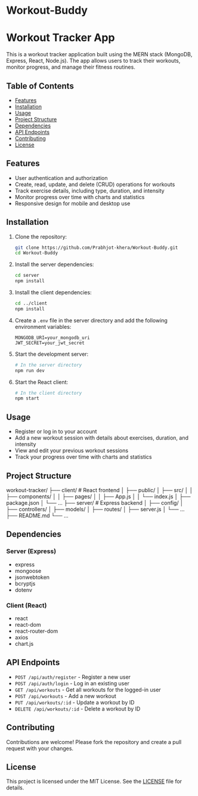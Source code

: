 # Workout-Buddy
# Workout Tracker App

This is a workout tracker application built using the MERN stack (MongoDB, Express, React, Node.js). The app allows users to track their workouts, monitor progress, and manage their fitness routines.

## Table of Contents

- [Features](#features)
- [Installation](#installation)
- [Usage](#usage)
- [Project Structure](#project-structure)
- [Dependencies](#dependencies)
- [API Endpoints](#api-endpoints)
- [Contributing](#contributing)
- [License](#license)

## Features

- User authentication and authorization
- Create, read, update, and delete (CRUD) operations for workouts
- Track exercise details, including type, duration, and intensity
- Monitor progress over time with charts and statistics
- Responsive design for mobile and desktop use

## Installation

1. Clone the repository:
    ```bash
    git clone https://github.com/Prabhjot-khera/Workout-Buddy.git
    cd Workout-Buddy
    ```

2. Install the server dependencies:
    ```bash
    cd server
    npm install
    ```

3. Install the client dependencies:
    ```bash
    cd ../client
    npm install
    ```

4. Create a `.env` file in the server directory and add the following environment variables:
    ```
    MONGODB_URI=your_mongodb_uri
    JWT_SECRET=your_jwt_secret
    ```

5. Start the development server:
    ```bash
    # In the server directory
    npm run dev
    ```

6. Start the React client:
    ```bash
    # In the client directory
    npm start
    ```

## Usage

- Register or log in to your account
- Add a new workout session with details about exercises, duration, and intensity
- View and edit your previous workout sessions
- Track your progress over time with charts and statistics

## Project Structure

workout-tracker/
├── client/ # React frontend
│ ├── public/
│ ├── src/
│ │ ├── components/
│ │ ├── pages/
│ │ ├── App.js
│ │ └── index.js
│ ├── package.json
│ └── ...
├── server/ # Express backend
│ ├── config/
│ ├── controllers/
│ ├── models/
│ ├── routes/
│ ├── server.js
│ └── ...
├── README.md
└── ...


## Dependencies

### Server (Express)

- express
- mongoose
- jsonwebtoken
- bcryptjs
- dotenv

### Client (React)

- react
- react-dom
- react-router-dom
- axios
- chart.js

## API Endpoints

- `POST /api/auth/register` - Register a new user
- `POST /api/auth/login` - Log in an existing user
- `GET /api/workouts` - Get all workouts for the logged-in user
- `POST /api/workouts` - Add a new workout
- `PUT /api/workouts/:id` - Update a workout by ID
- `DELETE /api/workouts/:id` - Delete a workout by ID

## Contributing

Contributions are welcome! Please fork the repository and create a pull request with your changes.

## License

This project is licensed under the MIT License. See the [LICENSE](LICENSE) file for details.
